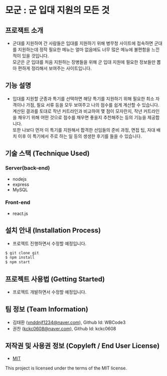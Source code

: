 # 모군 : 군 입대 지원의 모든 것

## 프로잭트 소개
- 군대를 지원하여 간 사람들은 입대를 지원하기 위해 병무청 사이트에 접속하면 군대를 지원하는데    정작 필요한 메뉴는 얼마 없음에도 너무 많은 메뉴에 불편함을 느낀 적이 있을 것입니다.     
모군은 군 입대를 처음 지원하는 장병들을 위해 군 입대 지원에 필요한 정보들만 뽑아 편하게 정리해서 보여주는 사이트입니다.

## 기능 설명
 - 입대를 지원할 군종과  특기를 선택하면 해당 특기를 지원하기 위해 필요한 최소 자격이나 가점, 필요 서류 등을 모두 보여주고 나의 점수를 쉽게 계산할 수 있습니다.     
계산된 결과를 토대로 작년 커트라인과 비교하여 몇 점이 모자란지, 작년 커트라인을 채우기 위해 어떤 것으로 점수를 채우면 좋을지 추천해주는 등의 기능을 제공합니다.     
또한 나보다 먼저 이 특기를 지원해서 합격한 선임들의 준비 과정, 면접 팁, 자대 배치 이후 이 특기에서 주로 하는 일 등의 생생한 후기를 들을 수 있습니다.

## 기술 스택 (Technique Used) 
### Server(back-end)
 - nodejs
 - express
 - MySQL
 
### Front-end
 -  react.js

## 설치 안내 (Installation Process)
 - 프로젝트 진행하면서 수정할 예정입니다.
```bash
$ git clone git
$ npm install
$ npm start
```

## 프로젝트 사용법 (Getting Started)
- 프로젝트 개발하면서 수정할 예정입니다.
 
## 팀 정보 (Team Information)
- 김태환 (vnddnjf1234@naver.com), Github Id: WBCode3
- 권찬 (kckc0608@naver.com), Github Id: kckc0608

## 저작권 및 사용권 정보 (Copyleft / End User License)
 * [MIT](https://github.com/osam2020-WEB/Sample-ProjectName-TeamName/blob/master/license.md)

This project is licensed under the terms of the MIT license.
